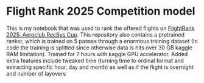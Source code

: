 # Flight Rank 2025 Competition model

This is my notebook that was used to rank the offered flights on [FlightRank 2025: Aeroclub RecSys Cup](https://www.kaggle.com/competitions/aeroclub-recsys-2025). This repository also contains a pretrained ranker, 
which is trained on 5 passes through a enormous training dataset (In code the training is splitted since otherwise data is hits over 30 GB kaggle RAM limitation). Trained for 7 hours with kaggle GPU accelerator. Added extra features include tweaked time (turning time to ordinal format and extracting specific hour, day and month)
as well as if the flight is overnight and number of layovers
